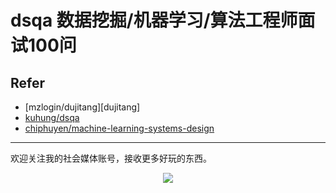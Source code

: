 # dsqa 数据挖掘/机器学习/算法工程师面试100问

## Refer
* [mzlogin/dujitang][dujitang]
* [kuhung/dsqa][dsqa]
* [chiphuyen/machine-learning-systems-design][machine-learning-systems-design]


---

欢迎关注我的社会媒体账号，接收更多好玩的东西。

<div align="center"><img src="https://kuhungio.me/images/post/social.jpg"/></div>

[dsqa]: https://github.com/kuhung/dsqa
[machine-learning-systems-design]:https://github.com/chiphuyen/machine-learning-systems-design